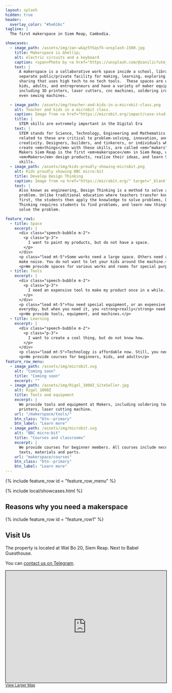```yaml
---
layout: splash
hidden: true
header:
  overlay_color: "#5e616c"
tagline: |
  The first makerspace in Siem Reap, Cambodia.

showcases:
  - image_path: /assets/img/zan-wGqz5YSqsfk-unsplash-1500.jpg
    title: Makerspace is &hellip;
    alt: electric circuits and a keyboard
    caption: <span>Photo by <a href="https://unsplash.com/@zanilic?utm_source=unsplash&amp;utm_medium=referral&amp;utm_content=creditCopyText" target="_blank">Zan</a> on <a href="https://unsplash.com/?utm_source=unsplash&amp;utm_medium=referral&amp;utm_content=creditCopyText" target="_blank">Unsplash</a></span>
    text: |
      A makerspace is a collaborative work space inside a school, library or
      separate public/private facility for making, learning, exploring and
      sharing that uses high tech to no tech tools.  These spaces are open to
      kids, adults, and entrepreneurs and have a variety of maker equipment
      including 3D printers, laser cutters, cnc machines, soldering irons and
      even sewing machines.

  - image_path: /assets/img/teacher-and-kids-in-a-microbit-class.png
    alt: Teacher and kids in a microbit class.
    caption: Image from <a href="https://microbit.org/impact/case-studies/21st-century-schools/" target="_blank">21st Century Schools</a> on <a href="https://microbit.org/" target="_blank" >microbit.org</a>
    title: |
      STEM skills are extremely important in the Digital Era
    text: |
      STEM stands for Science, Technology, Engineering and Mathematics. Skills
      related to these are critical to problem-solving, innovation, and
      creativity. Designers, builders, and tinkerers, or individuals who
      create <em>things</em> with these skills, are called <em>"makers"</em>.
      Makers Siem Reap is the first <em>makerspace</em> in Siem Reap, where
      <em>Makers</em> design products, realize their ideas, and learn STEM
      skills.
  - image_path: /assets/img/kids-proudly-showing-microbit.png
    alt: Kids proudly showing BBC micro:bit
    title: Develop Design Thinking
    caption: Image from <a href="https://microbit.org/" target="_blank" >microbit.org</a>
    text: |
      Also known as engineering, Design Thinking is a method to solve a
      problem. Unlike traditional education where teachers transfer knowledge
      first, the students then apply the knowledge to solve problems, Design
      Thinking requires students to find problems, and learn new things to
      solve the problem.

feature_row1:
  - title: Space
    excerpt: |
      <div class="speech-bubble m-2">
        <p class="p-3">
          I want to paint my products, but do not have a space.
        </p>
      </div>
      <p class="lead mt-5">Some works need a large space. Others need a good ventilation. Machines
      make noise. You do not want to let your kids around the machine.</p>
      <p>We provide spaces for various works and rooms for special purpose.</p>
  - title: Tools
    excerpt: |
      <div class="speech-bubble m-2">
        <p class="p-3">
          I need an expensive tool to make my product once in a while.
        </p>
      </div>
      <p class="lead mt-5">You need special equipment, or an expensive machine. You do not use it
      everyday, but when you need it, you <strong>really</strong> need it.</p>
      <p>We provide tools, equipment, and machines.</p>
  - title: Learning
    excerpt: |
      <div class="speech-bubble m-2">
        <p class="p-3">
          I want to create a cool thing, but do not know how.
        </p>
      </div>
      <p class="lead mt-5">Technology is affordable now. Still, you need to invest your time to learn it.</p>
      <p>We provide courses for beginners, kids, and adults</p>
feature_row_menu:
  - image_path: /assets/img/microbit.svg
    alt: "Coming soon"
    title: "Coming soon"
    excerpt: ""
  - image_path: /assets/img/Rigol_1000Z_SiteSeller.jpg
    alt: Rigol 1000Z
    title: Tools and equipment
    excerpt: |
      We provide tools and equipment at Makers, including soldering tools, 3D
      printers, laser cutting machine.
    url: "/makerspace/tools/"
    btn_class: "btn--primary"
    btn_label: "Learn more"
  - image_path: /assets/img/microbit.svg
    alt: "BBC micro:bit"
    title: "Courses and classrooms"
    excerpt: |
      We provide courses for beginner members. All courses include necessary
      texts, materials and parts.
    url: "makerspace/courses"
    btn_class: "btn--primary"
    btn_label: "Learn more"
---
```


{% include feature_row
    id = "feature_row_menu"
%}

{% include local/showcases.html %}

## Reasons why you need a makerspace

{% include feature_row
    id = "feature_row1"
%}

<div class="container">
  <div class="row">
    <div class="col">
      <h2>Visit Us</h2>
    </div>
  </div>
  <div class="row">
    <div class="col-sm-4">
      <p>The property is located at Wat Bo 20, Siem Reap. Next to Babel Guesthouse.</p>
      <p>You can <a href="https://t.me/mkrsgh">contact us on Telegram</a>.</p>
    </div>
    <div class="col-sm-8">
      <iframe width="100%" height="350" frameborder="0" scrolling="no" marginheight="0" marginwidth="0" src="https://www.openstreetmap.org/export/embed.html?bbox=103.86054039001466%2C13.357663974686954%2C103.86401116847993%2C13.361995949512423&amp;layer=mapnik&amp;marker=13.359829971822904%2C103.8622784614563" style="border: 1px solid black"></iframe><br/><small><a href="https://www.openstreetmap.org/?mlat=13.35983&amp;mlon=103.86228#map=18/13.35983/103.86228&amp;layers=N">View Larger Map</a></small>
    </div>
  </div>
</div>
